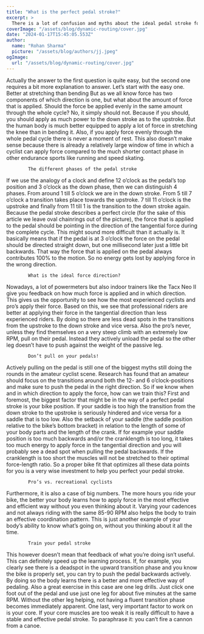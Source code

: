 ```yaml
---
title: "What is the perfect pedal stroke?"
excerpt: >
  There is a lot of confusion and myths about the ideal pedal stroke for cyclists. We explain it all in this article!
coverImage: "/assets/blog/dynamic-routing/cover.jpg"
date: "2024-01-17T15:45:05.553Z"
author:
  name: "Rohan Sharma"
  picture: "/assets/blog/authors/jj.jpeg"
ogImage:
  url: "/assets/blog/dynamic-routing/cover.jpg"
---
```


Actually the answer to the first question is quite easy, but the second one requires a bit more explanation to answer. Let’s start with the easy one.
Better at stretching than bending
But as we all know force has two components of which direction is one, but what about the amount of force that is applied. Should the force be applied evenly in the same amount through the whole cycle? No, it simply should not. Because if you should, you should apply as much power to the down stroke as to the upstroke. But the human body is much better equipped to apply a lot of force in stretching the knee than in bending it. Also, if you apply force evenly through the whole pedal cycle there is never a moment of rest. This also doesn’t make sense because there is already a relatively large window of time in which a cyclist can apply force compared to the much shorter contact phase in other endurance sports like running and speed skating.

		
			The different phases of the pedal stroke
If we use the analogy of a clock and define 12 o’clock as the pedal’s top position and 3 o’clock as the down phase, then we can distinguish 4 phases. From around 1 till 5 o’clock we are in the down stroke. From 5 till 7 o’clock a transition takes place towards the upstroke. 7 till 11 o’clock is the upstroke and finally from 11 till 1 is the transition to the down stroke again.
Because the pedal stroke describes a perfect circle (for the sake of this article we leave oval chainrings out of the picture), the force that is applied to the pedal should be pointing in the direction of the tangential force during the complete cycle. This might sound more difficult than it actually is. It basically means that if the pedal is at 3 o’clock the force on the pedal should be directed straight down, but one millisecond later just a little bit backwards. That way the force that is applied on the pedal always contributes 100% to the motion. So no energy gets lost by applying force in the wrong direction.

		
			What is the ideal force direction?
Nowadays, a lot of powermeters but also indoor trainers like the Tacx Neo II give you feedback on how much force is applied and in which direction. This gives us the opportunity to see how the most experienced cyclists and pro’s apply their force. Based on this, we see that professional riders are better at applying their force in the tangential direction than less experienced riders. By doing so there are less dead spots in the transitions from the upstroke to the down stroke and vice versa. Also the pro’s never, unless they find themselves on a very steep climb with an extremely low RPM, pull on their pedal. Instead they actively unload the pedal so the other leg doesn’t have to push against the weight of the passive leg.

		
			Don’t pull on your pedals!
Actively pulling on the pedal is still one of the biggest myths still doing the rounds in the amateur cyclist scene. Research has found that an amateur should focus on the transitions around both the 12- and 6 o’clock-positions and make sure to push the pedal in the right direction. So if we know when and in which direction to apply the force, how can we train this? First and foremost, the biggest factor that might be in the way of a perfect pedal stroke is your bike position. If your saddle is too high the transition from the down stroke to the upstroke is seriously hindered and vice versa for a saddle that is too low.
Also the setback of your saddle (the saddle position relative to the bike’s bottom bracket) in relation to the length of some of your body parts and the length of the crank. If for example your saddle position is too much backwards and/or the cranklength is too long, it takes too much energy to apply force in the tangential direction and you will probably see a dead spot when pulling the pedal backwards. If the cranklength is too short the muscles will not be stretched to their optimal force-length ratio. So a proper bike fit that optimizes all these data points for you is a very wise investment to help you perfect your pedal stroke.

		
			Pro’s vs. recreational cyclists
Furthermore, it is also a case of big numbers. The more hours you ride your bike, the better your body learns how to apply force in the most effective and efficient way without you even thinking about it. Varying your cadences and not always riding with the same 85-90 RPM also helps the body to train an effective coordination pattern. This is just another example of your body’s ability to know what’s going on, without you thinking about it all the time.

		
			Train your pedal stroke
This however doesn’t mean that feedback of what you’re doing isn’t useful. This can definitely speed up the learning process. If, for example, you clearly see there is a deadspot in the upward transition phase and you know the bike is properly set, you can try to push the pedal backwards actively. By doing so the body learns there is a better and more effective way of pedaling. Also a great exercise in this case are one leg drills. Just click one foot out of the pedal and use just one leg for about five minutes at the same RPM. Without the other leg helping, not having a fluent transition phase becomes immediately apparent. One last, very important factor to work on is your core. If your core muscles are too weak it is really difficult to have a stable and effective pedal stroke. To paraphrase it: you can’t fire a cannon from a canoe.